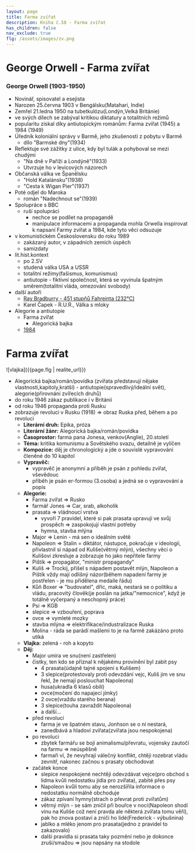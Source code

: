 ```yaml
---
layout: page
title: Farma zvířat
description: Kniha č.58 - Farma zvířat
has_children: false
nav_exclude: true
flg: /assets/images/zv.png
---
```

# George Orwell - Farma zvířat

### George Orwell (1903-1950)
- Novinář, spisovatel a esejista
- Narozen 25.června 1903 v Bengálsku(Matahari, Indie)
- Zemřel 21.ledna 1950 na tubetkulózu(Londýn,Velká Británie)
- ve svých dílech se zabýval kritikou diktatury a totalitních režimů
- popularitu získal díky antiutopickým románům: Farma zvířat (1945) a 1984 (1949) 
- Úředník koloniální správy v Barmě, jeho zkušenosti z pobytu v Barmě
    - dílo "Barmské dny"(1934)
- Reflektuje své zážitky z ulice, kdy byl tulák a pohyboval se mezi chudými
    - "Na dně v Paříži a Londýně"(1933)
    - Utvrzuje ho v levicových názorech
- Občanská válka ve Španělsku
    - "Hold Katalánsku"(1938)
    - "Cesta k Wigan Pier"(1937)
- Poté odjel do Maroka
    - román "Nadechnout se"(1939)
- Spolupráce s BBC
    - ruší spolupráci
        - nechce se podílet na propagandě
        - manipulace informacemi a propaganda mohla Orwella inspirovat k napsaní Farmy zvířat a 1984, kde tyto věci odsuzuje
- v komunistickém Československu do roku 1989
    - zakázaný autor, v západních zemích úspěch
    - samizdaty
- lit.hist.kontext
    - po 2.SV
    - studená válka USA a USSR
    - totalitní režimy(fašismus, komunismus)
    - antiutopie - fiktivní společnost, která se vyvinula špatným směrem(totalitní vláda, omezování svobody)
- další autoři 
    - [Ray Bradburry - 451 stupňů Fahreinta (232°C)](/maturitka/maturita/ustni/cej/rozbory/52_fahrenheit/)
    - Karel Čapek - R.U.R., Válka s mloky
- Alegorie a antiutopie
    - Farma zvířat
        - Alegorická bajka
    - [1984](/maturitka/maturita/ustni/cej/rozbory/57_r1984/)

# Farma zvířat 
![vlajka]({{page.flg | realite_url}})  
- Alegorická bajka/román/povídka (zvířata představují nějake vlastnosti,kapitoly,kratší) - antiutopie(spravedlivý/ideální svět), alegorie(přirovnání zvířecích druhů)
- do roku 1946 zákaz publikace i v Británii
- od roku 1946 propaganda proti Rusku
- zobrazuje revoluci v Rusku (1918) => obraz Ruska před, během a po revoluci
    - **Literární druh:** Epika, próza
    - **Literární žánr:** Alegorická bajka/román/povídka
    - **Časoprostor:** farma pana Jonesa, venkov(Anglie), 20.století
    - **Téma:** kritika komunismu a Sovětského svazu, detailně je vylíčen
    - **Kompozice:** děj je chronologický a jde o souvislé vypravování členěné do 10 kapitol
    - **Vypravěč:**
        - vypravěč je anonymní a příběh je psán z pohledu zvířat, vševědouc
        - příběh je psán er-formou (3.osoba) a jedná se o vypravování a popis
    - **Alegorie:**
        - Farma zvířat => Rusko
        - farmář Jones => Car, srab, alkoholik
        - prasata => vládnoucí vrstva
            - vyvoří 7 pravidel, které si pak prasata upravují ve svůj prospěch => zaspokojují vlastní potřeby
            - hymna, stavba mlýna 
        - Major => Lenin - má sen o ideálním světě
        - Napoleon => Stalin = diktátor, nástupce, pokračuje v ideologii, přivlastnil si nápad od Kuliše(větrný mlýn), všechny věci o Kulišovi zkresluje a zobrazuje ho jako nepřítele farmy
        - Pištík => propagátor, "ministr propagandy"
        - Kuliš => Trockij, přišel s nápadem postavět mlýn, Napoleon a Pištík vždy mají odlišný názor(během napadení farmy je postřelen - je mu přidělena medaile řádu)
        - Kůň Boxer => "budovatel", dříc, maká, nestará se o politiku a vládu, pracovitý člověk(je poslán na jatka/"nemocnice", když je totálně vyčerpaný a neschopný práce)
        - Psi => KGB
        - slepice => vzbouření, poprava
        - ovce => vymleté mozky
        - stavba mlýna => elektrifikace/industralizace Ruska
        - Molina - ráda se parádí mašlemi to je na farmě zakázáno proto utíká
    - **Vlajka:** zelená - roh a kopyto
    - **Děj:**
        - Major umíra ve snu(není zastřelen)
        - čistky, ten kdo se přiznal k nějakému provinění byl zabit psy
            - 4 prasata(údajně tajné spojení s Kulišem)
            - 3 slepice(protestovaly proti odevzdání vejc, Kuliš jim ve snu řekl, že nemají poslouchat Napoleona)
            - husa(ukradla 6 klasů obilí)
            - ovce(močení do napajecí jímky)
            - 2 ovce(vraždu starého berana)
            - 3 slepice(touha zavraždit Napoleona)
            - a další...
        - před revolucí
            - farma je ve špatném stavu, Jonhson se o ní nestará,
            - zanedbává a hladoví zvířata(zvířata jsou nespokojena)
        - po revoluci
            - zbytek farmářu se bojí animalismu/převratu, vojensky zautočí na farmu => neúspěšně
            - farmaři ví, že nevyhrají válečný konflikt, chtěji rozebrat vládu zevnitř, nakonec začnou s prasaty obchodovat
        - začátek konce 
            - slepice nespokojené nechtěji odevzdávat vejce(pro obchod s lidma kvůli nedostatku jídla pro zvířata), zabité přes psy
            - Napoleon kvůli tomu aby se nerozšířila informace o nedostatku normálně obchoduje
            - zákaz zpívaní hymny(strach o převrat proti zvířatům)
            - větrný mlýn - se sám zničil při bouřce v noci(Napoleon shodí vinu na Kuliše což není pravda ale některá zvířata tomu věří), pak ho znova postaví a zniči ho lidé(Frederick - výbušnina)
            - jablko a mléko jenom pro prasata(jedno z pravidel to zakazovalo)
            - dalši pravidla si prasata taky pozmění nebo je dokonce zruši/smažou => jsou napsány na stodole